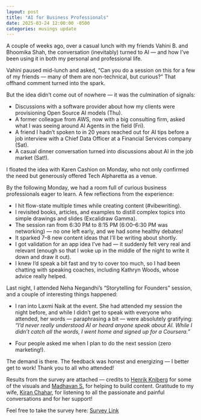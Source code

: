 ```yaml
---
layout: post
title: "AI for Business Professionals"
date: 2025-03-24 12:00:00 -0500
categories: musings update
---
```


A couple of weeks ago, over a casual lunch with my friends Vahini B. and Bhoomika Shah, the conversation (inevitably) turned to AI — and how I’ve been using it in both my personal and professional life.

Vahini paused mid-lunch and asked, “Can you do a session on this for a few of my friends — many of them are non-technical, but curious?” That offhand comment turned into the spark.

But the idea didn’t come out of nowhere — it was the culmination of signals:

- Discussions with a software provider about how my clients were provisioning Open Source AI models (Thu).
- A former colleague from AWS, now with a big consulting firm, asked what I was seeing around AI Agents in the field (Fri).
- A friend I hadn’t spoken to in 20 years reached out for AI tips before a job interview with a Chief Data Officer at a Financial Services company (Sat).
- A casual dinner conversation turned into discussions about AI in the job market (Sat!).

I floated the idea with Karen Cashion on Monday, who not only confirmed the need but generously offered Tech Alpharetta as a venue.

By the following Monday, we had a room full of curious business professionals eager to learn. A few reflections from the experience:

- I hit flow-state multiple times while creating content (#vibewriting).
- I revisited books, articles, and examples to distill complex topics into simple drawings and slides (Excalidraw Gamma).
- The session ran from 6:30 PM to 8:15 PM (6:00–6:30 PM was networking) — no one left early, and we had some healthy debates!
- It sparked 7–8 new content ideas that I’ll be writing about shortly.
- I got validation for an app idea I’ve had — it suddenly felt very real and relevant (enough so that I woke up in the middle of the night to write it down and draw it out).
- I knew I’d speak a bit fast and try to cover too much, so I had been chatting with speaking coaches, including Kathryn Woods, whose advice really helped.

Last night, I attended Neha Negandhi’s “Storytelling for Founders” session, and a couple of interesting things happened:

- I ran into Laxmi Naik at the event. She had attended my session the night before, and while I didn’t get to speak with everyone who attended, her words — paraphrasing a bit — were absolutely gratifying:  
    *“I’d never really understood AI or heard anyone speak about AI. While I didn’t catch all the words, I went home and signed up for a Coursera.”*

- Four people asked me when I plan to do the next session (zero marketing!).

The demand is there. The feedback was honest and energizing — I better get to work! Thank you to all who attended!

Results from the survey are attached — credits to [Henrik Kniberg](https://www.linkedin.com/in/hkniberg) for some of the visuals and [Madhavan S.](https://www.linkedin.com/in/sridharanmadhavan) for helping to build content. Gratitude to my wife, [Kiran Chahar](https://www.linkedin.com/in/kiran-chahar), for listening to all the passionate and painful conversations and for her support!

Feel free to take the survey here: [Survey Link](https://lnkd.in/ev47wHRT)